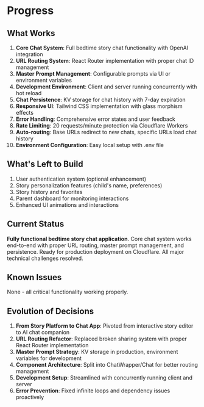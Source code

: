 # Progress

## What Works
1. **Core Chat System**: Full bedtime story chat functionality with OpenAI integration
2. **URL Routing System**: React Router implementation with proper chat ID management
3. **Master Prompt Management**: Configurable prompts via UI or environment variables
4. **Development Environment**: Client and server running concurrently with hot reload
5. **Chat Persistence**: KV storage for chat history with 7-day expiration
6. **Responsive UI**: Tailwind CSS implementation with glass morphism effects
7. **Error Handling**: Comprehensive error states and user feedback
8. **Rate Limiting**: 20 requests/minute protection via Cloudflare Workers
9. **Auto-routing**: Base URLs redirect to new chats, specific URLs load chat history
10. **Environment Configuration**: Easy local setup with .env file

## What's Left to Build
1. User authentication system (optional enhancement)
2. Story personalization features (child's name, preferences)
3. Story history and favorites
4. Parent dashboard for monitoring interactions
5. Enhanced UI animations and interactions

## Current Status
**Fully functional bedtime story chat application**. Core chat system works end-to-end with proper URL routing, master prompt management, and persistence. Ready for production deployment on Cloudflare. All major technical challenges resolved.

## Known Issues
None - all critical functionality working properly.

## Evolution of Decisions
1. **From Story Platform to Chat App**: Pivoted from interactive story editor to AI chat companion
2. **URL Routing Refactor**: Replaced broken sharing system with proper React Router implementation  
3. **Master Prompt Strategy**: KV storage in production, environment variables for development
4. **Component Architecture**: Split into ChatWrapper/Chat for better routing management
5. **Development Setup**: Streamlined with concurrently running client and server
6. **Error Prevention**: Fixed infinite loops and dependency issues proactively

